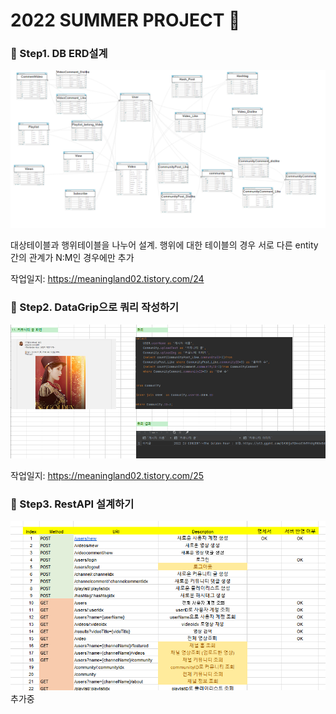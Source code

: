 # 2022 SUMMER PROJECT 🥽

### 🌊 Step1. DB ERD설계

![img_2.png](img_2.png)

대상테이블과 행위테이블을 나누어 설계.
행위에 대한 테이블의 경우 서로 다른 entity간의 관계가 N:M인 경우에만 추가  

작업일지: https://meaningland02.tistory.com/24

### 🌊 Step2. DataGrip으로 쿼리 작성하기

![img_1.png](img_1.png)

작업일지: https://meaningland02.tistory.com/25

### 🌊 Step3. RestAPI 설계하기 
![img.png](img.png)
추가중